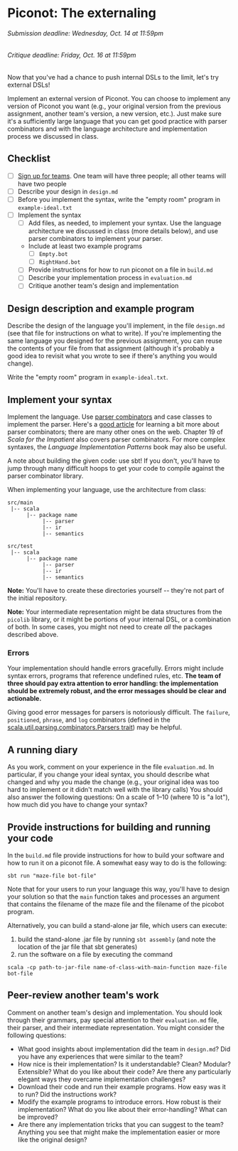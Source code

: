 [Teams]: https://github.com/hmc-cs111-fall2015/piconot-external/wiki/Team-sign-ups
[API]: http://www.cs.hmc.edu/courses/2015/fall/cs111/picolib/index.html#package
[ParserCombinatorResource]: http://bitwalker.org/blog/2013/08/10/learn-by-example-scala-parser-combinators/
[ParserCombinatorAPI]: http://www.scala-lang.org/files/archive/api/2.11.7/scala-parser-combinators/#package

# Piconot: The externaling
###### _Submission deadline: Wednesday, Oct. 14 at 11:59pm_
###### _Critique deadline: Friday, Oct. 16 at 11:59pm_

Now that you've had a chance to push internal DSLs to the limit, let's try
external DSLs!

Implement an external version of Piconot. You can choose to implement any
version of Piconot you want (e.g., your original version from the previous
assignment, another team's version, a new version, etc.). Just make sure it's a
sufficiently large language that you can get good practice with parser
combinators and with the language architecture and implementation process we
discussed in class.

## Checklist
 - [ ] [Sign up for teams][Teams]. One team will have three people; all other 
    teams will have two people
 - [ ] Describe your design in `design.md` 
 - [ ] Before you implement the syntax, write the "empty room" program in
     `example-ideal.txt`
- [ ] Implement the syntax
     - [ ] Add files, as needed, to implement your syntax. Use the language
     architecture we discussed in class (more details below), and use parser
     combinators to implement your parser.
     - Include at least two example programs
        - [ ] `Empty.bot`
        - [ ] `RightHand.bot`
     - [ ] Provide instructions for how to run piconot on a file in `build.md`
     - [ ] Describe your implementation process in `evaluation.md`
  - [ ] Critique another team's design and implementation

## Design description and example program

Describe the design of the language you'll implement, in the file `design.md`
(see that file for instructions on what to write). If you're implementing the
same language you designed for the previous assignment, you can reuse the
contents of your file from that assignment (although it's probably a good idea
to revisit what you wrote to see if there's anything you would change).

Write the "empty room" program in `example-ideal.txt`.

## Implement your syntax

Implement the language. Use [parser combinators][ParserCombinatorAPI] and case
classes to implement the parser. Here's a [good article][ParserCombinatorResource] 
for learning a bit more about parser
combinators; there are many other ones on the web. Chapter 19 of _Scala for the
Impatient_ also covers parser combinators. For more complex syntaxes, the
_Language Implementation Patterns_ book may also be useful.

A note about building the given code: use sbt! If you don't, you'll have to jump
through many difficult hoops to get your code to compile against the parser
combinator library.

When implementing your language, use the architecture from class:

```
src/main 
 |-- scala
      |-- package name
           |-- parser
           |-- ir
           |-- semantics

src/test 
 |-- scala
      |-- package name
           |-- parser
           |-- ir
           |-- semantics
```
**Note:** You'll have to create these directories yourself -- they're not part
of the initial repository.

**Note:** Your intermediate representation might be data structures from the
`picolib` library, or it might be portions of your internal DSL, or a
combination of both. In some cases, you might not need to create _all_ the 
packages described above.

### Errors

Your implementation should handle errors gracefully. Errors might include syntax
errors, programs that reference undefined rules, etc. **The team of three should
pay extra attention to error handling: the implementation should be extremely
robust, and the error messages should be clear and actionable.**

Giving good error messages for parsers is notoriously difficult. The `failure`, 
`positioned`, `phrase`, and `log` combinators (defined in the 
[scala.util.parsing.combinators.Parsers trait](http://www.scala-lang.org/files/archive/api/2.11.7/scala-parser-combinators/#scala.util.parsing.combinator.Parsers)) 
may be helpful.

## A running diary

As you work, comment on your experience in the file `evaluation.md`. In
particular, if you change your ideal syntax, you should describe what
changed and why you made the change (e.g., your original idea was too hard to
implement or it didn't match well with the library calls) You should also answer
the following questions: On a scale of 1–10 (where 10 is "a lot"), how much did
you have to change your syntax? 

## Provide instructions for building and running your code

In the `build.md` file provide instructions for how to build your software and
how to run it on a piconot file. A somewhat easy way to do is the following:
```
sbt run "maze-file bot-file"
```
Note that for your users to run your language this way, you'll have to design
your solution so that the `main` function takes and processes an argument that
contains the filename of the maze file and the filename of the picobot program.

Alternatively, you can build a stand-alone jar file, which users can execute:
  1. build the stand-alone .jar file by running `sbt assembly` 
  (and note the location of the jar file that sbt generates)
  2. run the software on a file by executing the command 
```
scala -cp path-to-jar-file name-of-class-with-main-function maze-file bot-file
```

## Peer-review another team's work

Comment on another team's design and implementation. You should look through
their grammars, pay special attention to their `evaluation.md` file, their
parser, and their intermediate representation. You might consider the following
questions:

  - What good insights about implementation did the team in `design.md`? Did
  you have any experiences that were similar to the team?
  - How nice is their implementation? Is it understandable? Clean? Modular?
  Extensible? What do you like about their code? Are there any particularly
  elegant ways they overcame implementation challenges?
  - Download their code and run their example programs. How easy was it to run? 
  Did the instructions work?
  - Modify the example programs to introduce errors. How robust is their
  implementation? What do you like about their error-handling? What can be improved?
  - Are there any implementation tricks that you can suggest to the team?
  Anything you see that might make the implementation easier or more like the
  original design?
